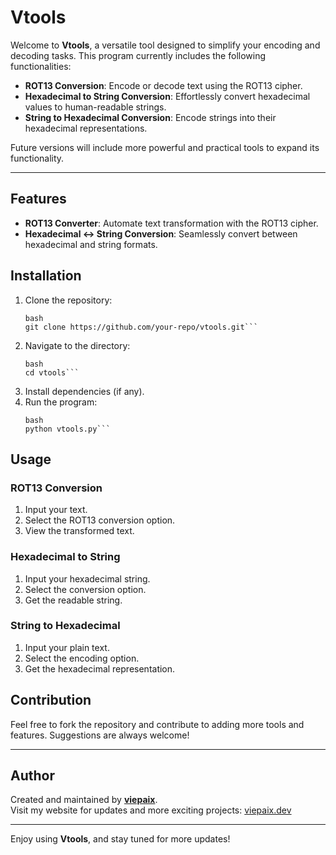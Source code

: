 # Vtools

Welcome to **Vtools**, a versatile tool designed to simplify your encoding and decoding tasks. This program currently includes the following functionalities:  
- **ROT13 Conversion**: Encode or decode text using the ROT13 cipher.  
- **Hexadecimal to String Conversion**: Effortlessly convert hexadecimal values to human-readable strings.  
- **String to Hexadecimal Conversion**: Encode strings into their hexadecimal representations.

Future versions will include more powerful and practical tools to expand its functionality.

---

## Features
- **ROT13 Converter**: Automate text transformation with the ROT13 cipher.  
- **Hexadecimal ↔ String Conversion**: Seamlessly convert between hexadecimal and string formats.

## Installation
1. Clone the repository:  
   ```
   bash
   git clone https://github.com/your-repo/vtools.git```

2. Navigate to the directory:  
   ```
   bash
   cd vtools```

3. Install dependencies (if any).
4. Run the program:  
   ```
   bash
   python vtools.py``` 

## Usage
### ROT13 Conversion
1. Input your text.  
2. Select the ROT13 conversion option.  
3. View the transformed text.

### Hexadecimal to String
1. Input your hexadecimal string.  
2. Select the conversion option.  
3. Get the readable string.

### String to Hexadecimal
1. Input your plain text.  
2. Select the encoding option.  
3. Get the hexadecimal representation.

## Contribution
Feel free to fork the repository and contribute to adding more tools and features. Suggestions are always welcome!

---

## Author
Created and maintained by **[viepaix](https://viepaix.dev)**.  
Visit my website for updates and more exciting projects: [viepaix.dev](https://viepaix.dev)

---
Enjoy using **Vtools**, and stay tuned for more updates!

